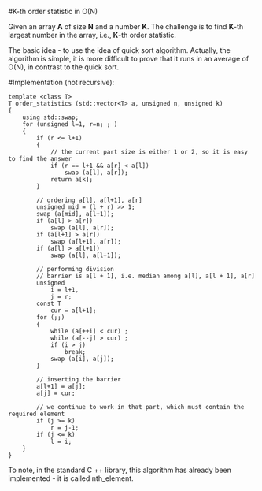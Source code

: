 <!--?title K-th order statistic in O(N)-->

#K-th order statistic in O(N)

Given an array __A__ of size __N__ and a number __K__. The challenge is to find __K__-th largest number in the array, i.e., __K__-th order statistic.

The basic idea - to use the idea of quick sort algorithm. Actually, the algorithm is simple, it is more difficult to prove that it runs in an average of O(N), in contrast to the quick sort.

#Implementation (not recursive):

    template <class T>
    T order_statistics (std::vector<T> a, unsigned n, unsigned k)
    {
        using std::swap;
        for (unsigned l=1, r=n; ; )
        {
            if (r <= l+1)
            {
                // the current part size is either 1 or 2, so it is easy to find the answer
                if (r == l+1 && a[r] < a[l])
                    swap (a[l], a[r]);
                return a[k];
            }

            // ordering a[l], a[l+1], a[r]
            unsigned mid = (l + r) >> 1;
            swap (a[mid], a[l+1]);
            if (a[l] > a[r])
                swap (a[l], a[r]);
            if (a[l+1] > a[r])
                swap (a[l+1], a[r]);
            if (a[l] > a[l+1])
                swap (a[l], a[l+1]);

            // performing division
            // barrier is a[l + 1], i.e. median among a[l], a[l + 1], a[r]
            unsigned
                i = l+1,
                j = r;
            const T
                cur = a[l+1];
            for (;;)
            {
                while (a[++i] < cur) ;
                while (a[--j] > cur) ;
                if (i > j)
                    break;
                swap (a[i], a[j]);
            }

            // inserting the barrier
            a[l+1] = a[j];
            a[j] = cur;
            
            // we continue to work in that part, which must contain the required element
            if (j >= k)
                r = j-1;
            if (j <= k)
                l = i;
        }
    }

To note, in the standard C ++ library, this algorithm has already been implemented - it is called nth_element.
